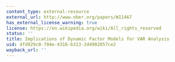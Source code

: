 ```yaml
---
content_type: external-resource
external_url: http://www.nber.org/papers/W11467
has_external_license_warning: true
license: https://en.wikipedia.org/wiki/All_rights_reserved
status: ''
title: Implications of Dynamic Factor Models for VAR Analysis
uid: 4fd929c0-704e-4316-b313-2d4902057ce2
wayback_url: ''
---
```

